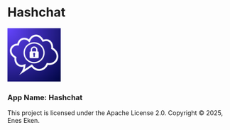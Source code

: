 # Hashchat

<img src="https://github.com/eneseken95/Hashchat/blob/main/Hashchat/Frontend/Hashchat/Assets.xcassets/AppIcon.appiconset/Hashchat.png" alt="Logo" width="120" height="120" />

### App Name: Hashchat
This project is licensed under the Apache License 2.0. Copyright © 2025, Enes Eken.



